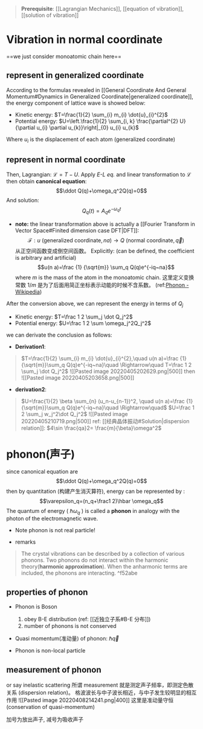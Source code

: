  > **Prerequisite**: [[Lagrangian Mechanics]], [[equation of vibration]], [[solution of vibration]]

# Vibration in normal coordinate
==we just consider monoatomic chain here==
## represent in generalized coordinate
According to the formulas revealed in [[General Coordinate And General Momentum#Dynamics in Generalized Coordinate|generalized coordinate]], the energy component of lattice wave is showed below:
- Kinetic energy: $T=\frac{1}{2} \sum_{i} m_{i} \dot{u}_{i}^{2}$
- Potential energy: $U=\left.\frac{1}{2} \sum_{i, k} \frac{\partial^{2} U}{\partial u_{i} \partial u_{k}}\right|_{0} u_{i} u_{k}$

Where $u_i$ is the displacement of each atom (generalized coordinate)


## represent in normal coordinate
Then, Lagrangian: $\mathcal L=T-U$. Apply _E-L eq._ and linear transformation to $\mathcal L$  then obtain **canonical equation**: $$\ddot Q(q)+\omega_q^2Q(q)=0$$
And solution:
$$Q_q(t)=A_q e^{-\omega_q t}$$ 

- **note:** the linear transformation above is actually a [[Fourier Transform in Vector Space#Finited dimension case DFT|DFT]]:
$$\mathcal F:u~(\text{generalized coordinate},n a)\to Q~\text{(normal coordinate}, \vec q)$$
从正空间函数变成倒空间函数。
Explicitly: (can be defined, the coefficient is arbitrary and artificial)
$$u(n a)=\frac {1} {\sqrt{m}} \sum_q Q(q)e^{-iq~na}$$
where $m$ is the mass of the atom in the monoatomic chain.
这里定义变换常数 $1/m$ 是为了后面用简正坐标表示动能的时候不含系数。
(ref:[Phonon - Wikipedia](https://en.wikipedia.org/wiki/Phonon#Quantum_treatment))


After the conversion above, we can represent the energy in terms of $Q_j$
- Kinetic energy: $T=\frac 1 2 \sum_j \dot Q_j^2$ 
- Potential energy: $U=\frac 1 2 \sum \omega_j^2Q_j^2$ 

we can derivate the conclusion as follows:
- **Derivation1**: 
> $T=\frac{1}{2} \sum_{i} m_{i} \dot{u}_{i}^{2},\quad u(n a)=\frac {1} {\sqrt{m}}\sum_q Q(q)e^{-iq~na}\quad \Rightarrow\quad  T=\frac 1 2 \sum_j \dot Q_j^2$ 
> ![[Pasted image 20220405202629.png|500]]
> then 
> ![[Pasted image 20220405203658.png|500]]

- **derivation2**:
> $U=\frac{1}{2} \beta \sum_{n} (u_n-u_{n-1})^2, \quad u(n a)=\frac {1} {\sqrt{m}}\sum_q Q(q)e^{-iq~na}\quad \Rightarrow\quad$ 
> $U=\frac 1 2 \sum_j w_j^2\dot Q_j^2$
> ![[Pasted image 20220405210719.png|500]]
>ref: [[经典晶体振动#Solution|dispersion relation]]: $4\sin \frac{qa}2= \frac{m}{\beta}\omega^2$ 



# phonon(声子)
since canonical equation are
$$\ddot Q(q)+\omega_q^2Q(q)=0$$
then by quantitation (构建产生消灭算符), energy can be represented by :
$$\varepsilon_q=(n_q+\frac1 2)\hbar \omega_q$$ The quantum of energy ( $\hbar\omega_q$ ) is called a **phonon** in analogy with the photon of the electromagnetic wave. 
- Note phonon is not real particle!

- remarks
> The crystal vibrations can be described by a collection of various phonons. Two phonons do not interact within the harmonic theory(**harmonic approximation**). When the anharmonic terms are included, the phonons are interacting. ^f52abe


## properties of  phonon
- Phonon is Boson
	1. obey B-E distribution (ref: [[近独立子系#B-E 分布]])			
	2. number of phonons is not conserved 

- Quasi momentum(准动量) of phonon: $\hbar \vec q$ 

- Phonon is non-local particle 


## measurement of phonon
or say inelastic scattering
所谓 measurement 就是测定声子频率，即测定色散关系 (dispersion relation)。 格波波长与中子波长相近，与中子发生较明显的相互作用 
![[Pasted image 20220408214241.png|400]]
这里是准动量守恒(conservation of quasi-momentum)

加号为放出声子, 减号为吸收声子


